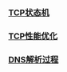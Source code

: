 ### [TCP状态机](./TCP-state-machine)

### [TCP性能优化](./TCP-performance-optimization)

### [DNS解析过程](./DNS_resolve)